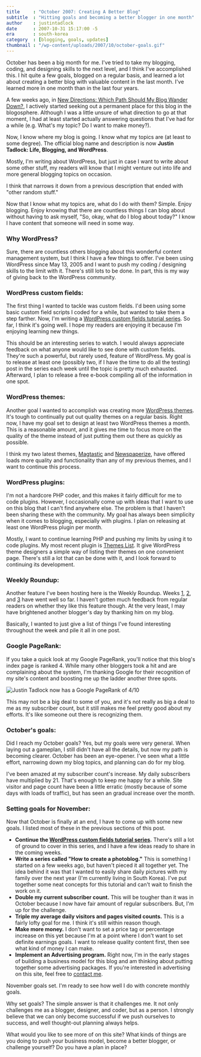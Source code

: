 ```yaml
---
title     : "October 2007: Creating A Better Blog"
subtitle  : "Hitting goals and becoming a better blogger in one month"
author    : justintadlock
date      : 2007-10-31 15:17:00 -5
era       : south-korea
category  : [blogging, goals, updates]
thumbnail : "/wp-content/uploads/2007/10/october-goals.gif"
---
```


October has been a big month for me.  I've tried to take my blogging, coding, and designing skills to the next level, and I think I've accomplished this.  I hit quite a few goals, blogged on a regular basis, and learned a lot about creating a better blog with valuable content in the last month.  I've learned more in one month than in the last four years.

A few weeks ago, in <a href="http://justintadlock.com/archives/2007/10/11/new-directions-which-path-should-my-blog-wander-down" title="New Directions: Which Path Should My Blog Wander Down?"> New Directions: Which Path Should My Blog Wander Down?</a>, I actively started seeking out a permanent place for this blog in the blogosphere.  Although I was a little unsure of what direction to go at that moment, I had at least started actually answering questions that I've had for a while (e.g. What's my topic? Do I want to make money?).

Now, I know where my blog is going.  I know what my topics are (at least to some degree).  The official blog name and description is now <strong> Justin Tadlock: Life, Blogging, and WordPress</strong>.

Mostly, I'm writing about WordPress, but just in case I want to write about some other stuff, my readers will know that I might venture out into life and more general blogging topics on occasion.

I think that narrows it down from a previous description that ended with "other random stuff."

Now that I know what my topics are, what do I do with them?  Simple.  Enjoy blogging.  Enjoy knowing that there are countless things I can blog about without having to ask myself, "So, okay, what do I blog about today?"  I know I have content that someone will need in some way.

<h3>Why WordPress?</h3>

Sure, there are countless others blogging about this wonderful content management system, but I think I have a few things to offer.  I've been using WordPress since May 13, 2005 and I want to push my coding / designing skills to the limit with it.  There's still lots to be done.  In part, this is my way of giving back to the WordPress community.

<h3>WordPress custom fields:</h3>

The first thing I wanted to tackle was custom fields.  I'd been using some basic custom field scripts I coded for a while, but wanted to take them a step farther.  Now, I'm writing a <a href="/topics/custom-fields" title="WordPress Custom Fields: Introduction"> WordPress custom fields tutorial series</a>.  So far, I think it's going well.  I hope my readers are enjoying it because I'm enjoying learning new things.

This should be an interesting series to watch.  I would always appreciate feedback on what anyone would like to see done with custom fields.  They're such a powerful, but rarely used, feature of WordPress.  My goal is to release at least one (possibly two, if I have the time to do all the testing) post in the series each week until the topic is pretty much exhausted.  Afterward, I plan to release a free e-book compiling all of the information in one spot.

<h3>WordPress themes:</h3>

Another goal I wanted to accomplish was creating more <a href="/topics/wordpress-themes" title="WordPress Themes Page"> WordPress themes</a>.  It's tough to continually put out quality themes on a regular basis.  Right now, I have my goal set to design at least two WordPress themes a month.  This is a reasonable amount, and it gives me time to focus more on the quality of the theme instead of just putting them out there as quickly as possible.

I think my two latest themes, <a href="http://justintadlock.com/archives/2007/10/20/magtastic-wordpress-theme" title="Magtastic: WordPress Theme"> Magtastic</a> and <a href="http://justintadlock.com/archives/2007/10/07/newspaperize-wordpress-theme" title="Newspaperize: WordPress theme"> Newspaperize</a>, have offered loads more quality and functionality than any of my previous themes, and I want to continue this process.

<h3>WordPress plugins:</h3>

I'm not a hardcore PHP coder, and this makes it fairly difficult for me to code plugins.  However, I occasionally come up with ideas that I want to use on this blog that I can't find anywhere else.  The problem is that I haven't been sharing these with the community.  My goal has always been simplicity when it comes to blogging, especially with plugins.  I plan on releasing at least one WordPress plugin per month.

Mostly, I want to continue learning PHP and pushing my limits by using it to code plugins.  My most recent plugin is <a href="http://justintadlock.com/archives/2007/10/10/themes-list-wordpress-plugin" title="Themes List: WordPress Plugins"> Themes List</a>.  It give WordPress theme designers a simple way of listing their themes on one convenient page.  There's still a lot that can be done with it, and I look forward to continuing its development.

<h3>Weekly Roundup:</h3>

Another feature I've been hosting here is the Weekly Roundup.  Weeks <a href="http://justintadlock.com/archives/2007/10/13/weekly-roundup-1" title="Weekly Roundup #1"> 1</a>, <a href="http://justintadlock.com/archives/2007/10/20/weekly-roundup-2" title="Weekly Roundup #2"> 2</a>, and <a href="http://justintadlock.com/archives/2007/10/28/weekly-roundup-3" title="Weekly Roundup #3"> 3</a> have went well so far.  I haven't gotten much feedback from regular readers on whether they like this feature though.  At the very least, I may have brightened another blogger's day by thanking him on my blog.

Basically, I wanted to just give a list of things I've found interesting throughout the week and pile it all in one post.

<h3>Google PageRank:</h3>

If you take a quick look at my Google PageRank, you'll notice that this blog's index page is ranked 4.  While many other bloggers took a hit and are complaining about the system, I'm thanking Google for their recognition of my site's content and boosting me up the ladder another three spots.

<img class='center i425x100' src='http://justintadlock.com/wp-content/uploads/2007/10/page-rank-4.gif' alt='Justin Tadlock now has a Google PageRank of 4/10' />

This may not be a big deal to some of you, and it's not really as big a deal to me as my subscriber count, but it still makes me feel pretty good about my efforts.  It's like someone out there is recognizing them.

<h3>October's goals:</h3>

Did I reach my October goals?  Yes, but my goals were very general.  When laying out a gameplan, I still didn't have all the details, but now my path is becoming clearer.  October has been an eye-opener.  I've seen what a little effort, narrowing down my blog topics, and planning can do for my blog.

I've been amazed at my subscriber count's increase.  My daily subscribers have multiplied by 21.  That's enough to keep me happy for a while.  Site visitor and page count have been a little erratic (mostly because of some days with loads of traffic), but has seen an gradual increase over the month.

<h3>Setting goals for November:</h3>

Now that October is finally at an end, I have to come up with some new goals.  I listed most of these in the previous sections of this post.

<ul>
<li><strong>Continue the <a href="/topics/custom-fields" title="WordPress Custom Fields: Introduction"> WordPress custom fields tutorial series</a>.</strong>
There's still a lot of ground to cover in this series, and I have a few ideas ready to share in the coming weeks.</li>
<li><strong>Write a series called "How to create a photoblog."</strong>
This is something I started on a few weeks ago, but haven't pieced it all together yet.  The idea behind it was that I wanted to easily share daily pictures with my family over the next year (I'm currently living in South Korea).  I've put together some neat concepts for this tutorial and can't wait to finish the work on it.</li>
<li><strong>Double my current subscriber count.</strong>
This will be tougher than it was in October because I now have fair amount of regular subscribers.  But, I'm up for the challenge.</li>
<li><strong>Triple my average daily visitors and pages visited counts.</strong>
This is a fairly lofty goal for me.  I think it's still within reason though.</li>
<li><strong>Make more money.</strong>
I don't want to set a price tag or percentage increase on this yet because I'm at a point where I don't want to set definite earnings goals.  I want to release quality content first, then see what kind of money I can make.</li>
<li><strong>Implement an Advertising program.</strong>
Right now, I'm in the early stages of building a business model for this blog and am thinking about putting together some advertising packages.  If you're interested in advertising on this site, feel free to <a href="http://justintadlock.com/contact" title="Contact me"> contact me</a>.</li>
</ul>

November goals set.  I'm ready to see how well I do with concrete monthly goals.

Why set goals?  The simple answer is that it challenges me.  It not only challenges me as a blogger, designer, and coder, but as a person.  I strongly believe that we can only become successful if we push ourselves to success, and well thought-out planning always helps.

What would you like to see more of on this site?  What kinds of things are you doing to push your business model, become a better blogger, or challenge yourself?  Do you have a plan in place?
